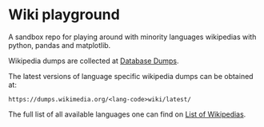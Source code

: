 # Wiki playground

A sandbox repo for playing around with minority languages wikipedias with python, pandas and matplotlib.

Wikipedia dumps are collected at [Database Dumps](https://dumps.wikimedia.org/backup-index.html "Wikipedia Dumps").

The latest versions of language specific wikipedia dumps can be obtained at:

    https://dumps.wikimedia.org/<lang-code>wiki/latest/

The full list of all available languages one can find on [List of Wikipedias](https://en.wikipedia.org/wiki/List_of_Wikipedias#Notes "List of
Wikipedias").
